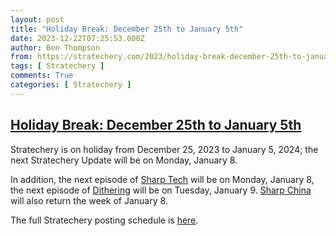 ```yaml
---
layout: post
title: "Holiday Break: December 25th to January 5th"
date: 2023-12-22T07:25:53.000Z
author: Ben Thompson
from: https://stratechery.com/2023/holiday-break-december-25th-to-january-5th/
tags: [ Stratechery ]
comments: True
categories: [ Stratechery ]
---
```

<!--1703229953000-->
[Holiday Break: December 25th to January 5th](https://stratechery.com/2023/holiday-break-december-25th-to-january-5th/)
------

<div>
<p>Stratechery is on holiday from December 25, 2023 to January 5, 2024; the next Stratechery Update will be on Monday, January 8.</p><p>In addition, the next episode of <a href="https://sharptech.fm">Sharp Tech</a> will be on Monday, January 8, the next episode of <a href="https://dithering.fm">Dithering</a> will be on Tuesday, January 9. <a href="https://sharpchina.fm">Sharp China</a> will also return the week of January 8.</p><p>The full Stratechery posting schedule is <a href="https://stratechery.com/stratechery-update/schedule">here</a>.</p>
</div>

